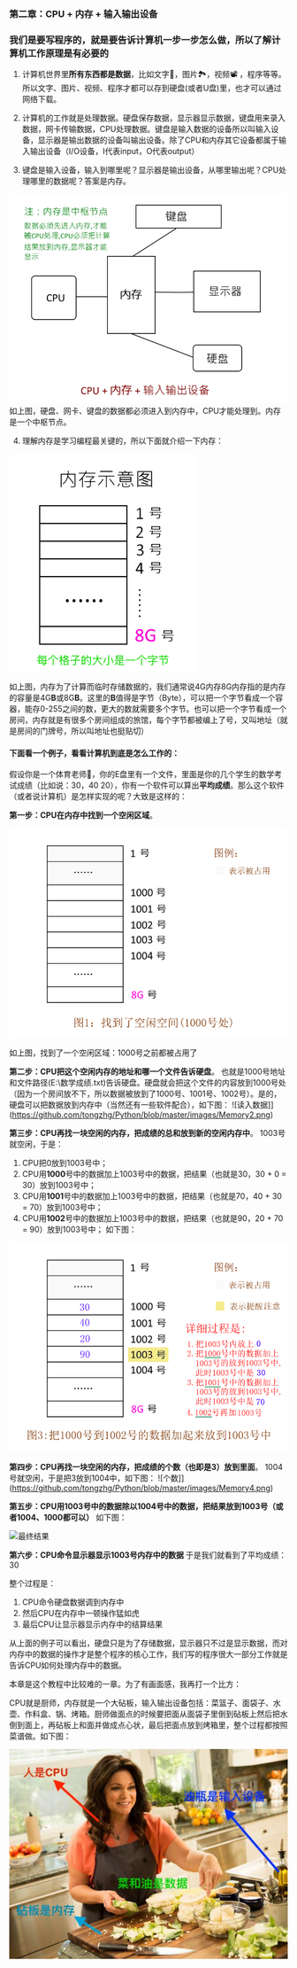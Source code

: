 ### 第二章：CPU + 内存 + 输入输出设备

### 我们是要写程序的，就是要告诉计算机一步一步怎么做，所以了解计算机工作原理是有必要的

1. 计算机世界里**所有东西都是数据**，比如文字📑，图片🏞️，视频📽️ ，程序等等。所以文字、图片、视频、程序才都可以存到硬盘(或者U盘)里，也才可以通过网络下载。

2. 计算机的工作就是处理数据。硬盘保存数据，显示器显示数据，键盘用来录入数据，网卡传输数据，CPU处理数据。键盘是输入数据的设备所以叫输入设备，显示器是输出数据的设备叫输出设备。除了CPU和内存其它设备都属于输入输出设备（I/O设备，I代表input，O代表output）

3. 键盘是输入设备，输入到哪里呢？显示器是输出设备，从哪里输出呢？CPU处理哪里的数据呢？答案是内存。

![计算机结构图](https://github.com/tongzhg/Python/blob/master/images/Structure.png)
如上图，硬盘、网卡、键盘的数据都必须进入到内存中，CPU才能处理到。内存是一个中枢节点。

4. 理解内存是学习编程最关键的，所以下面就介绍一下内存：

![内存示意图](https://github.com/tongzhg/Python/blob/master/images/Memory.png)

如上图，内存为了计算而临时存储数据的，我们通常说4G内存8G内存指的是内存的容量是4G**B**或8G**B**。这里的**B**值得是字节（Byte），可以把一个字节看成一个容器，能存0-255之间的数，更大的数就需要多个字节。也可以把一个字节看成一个房间，内存就是有很多个房间组成的旅馆，每个字节都被编上了号，又叫地址（就是房间的门牌号，所以叫地址也挺贴切）


#### 下面看一个例子，看看计算机到底是怎么工作的：

假设你是一个体育老师🧘‍，你的E盘里有一个文件，里面是你的几个学生的数学考试成绩（比如说：30，40 20），你有一个软件可以算出**平均成绩**。那么这个软件（或者说计算机）是怎样实现的呢？大致是这样的：

**第一步：CPU在内存中找到一个空闲区域**。

![找到一块空闲区域](https://github.com/tongzhg/Python/blob/master/images/Memory1.png)

如上图，找到了一个空闲区域：1000号之前都被占用了

**第二步：CPU把这个空闲内存的地址和哪一个文件告诉硬盘**。
也就是1000号地址和文件路径(E:\数学成绩.txt)告诉硬盘。硬盘就会把这个文件的内容放到1000号处（因为一个房间放不下，所以数据被放到了1000号、1001号、1002号）。是的，硬盘可以把数据放到内存中（当然还有一些软件配合），如下图：
![读入数据]](https://github.com/tongzhg/Python/blob/master/images/Memory2.png)

**第三步：CPU再找一块空闲的内存，把成绩的总和放到新的空闲内存中**。
1003号就空闲，于是：
1. CPU把0放到1003号中；
2. CPU用**1000**号中的数据加上1003号中的数据，把结果（也就是30，30 + 0 = 30）放到1003号中；
3. CPU用**1001**号中的数据加上1003号中的数据，把结果（也就是70，40 + 30 = 70）放到1003号中；
4. CPU用**1002**号中的数据加上1003号中的数据，把结果（也就是90，20 + 70 = 90）放到1003号中；
如下图：

![求和](https://github.com/tongzhg/Python/blob/master/images/Memory3.png)

**第四步：CPU再找一块空闲的内存，把成绩的个数（也即是3）放到里面**。
1004号就空闲，于是把3放到1004中，如下图：
![个数]](https://github.com/tongzhg/Python/blob/master/images/Memory4.png)

**第五步：CPU用1003号中的数据除以1004号中的数据，把结果放到1003号（或者1004、1000都可以）**
如下图：

![最终结果](https://github.com/tongzhg/Python/blob/master/images/Memory6.png)

**第六步：CPU命令显示器显示1003号内存中的数据**
于是我们就看到了平均成绩：30

整个过程是：
1. CPU命令硬盘数据调到内存中
2. 然后CPU在内存中一顿操作猛如虎
3. 最后CPU让显示器显示内存中的结算结果

从上面的例子可以看出，硬盘只是为了存储数据，显示器只不过是显示数据，而对内存中的数据的操作才是整个程序的核心工作，我们写的程序很大一部分工作就是告诉CPU如何处理内存中的数据。

本章是这个教程中比较难的一章。为了有画面感，我再打一个比方：

CPU就是厨师，内存就是一个大砧板，输入输出设备包括：菜篮子、面袋子、水壶、作料盒、锅、烤箱。厨师做面点的时候要把面从面袋子里倒到砧板上然后把水倒到面上，再砧板上和面并做成点心状，最后把面点放到烤箱里，整个过程都按照菜谱做。如下图：

![砧板](https://github.com/tongzhg/Python/blob/master/images/cook.jpg)